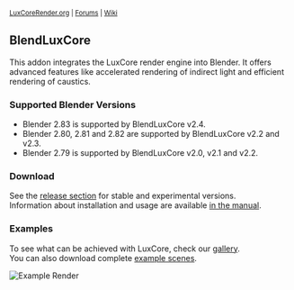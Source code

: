 <sup> [LuxCoreRender.org](https://luxcorerender.org/) | [Forums](https://forums.luxcorerender.org/) | [Wiki](http://wiki.luxcorerender.org/LuxCoreRender_Wiki) </sup>

## BlendLuxCore

This addon integrates the LuxCore render engine into Blender. It offers advanced features like accelerated rendering of indirect light and efficient rendering of caustics.

### Supported Blender Versions

* Blender 2.83 is supported by BlendLuxCore v2.4.
* Blender 2.80, 2.81 and 2.82 are supported by BlendLuxCore v2.2 and v2.3.  
* Blender 2.79 is supported by BlendLuxCore v2.0, v2.1 and v2.2.  

### Download

See the [release section](https://github.com/LuxCoreRender/BlendLuxCore/releases) for stable and experimental versions.  
Information about installation and usage are available [in the manual](https://wiki.luxcorerender.org/Category:BlendLuxCore).

### Examples

To see what can be achieved with LuxCore, check our [gallery](https://luxcorerender.org/gallery/).  
You can also download complete [example scenes](https://luxcorerender.org/example-scenes/).

![Example Render](https://luxcorerender.org/wp-content/uploads/2019/10/dark_mode.jpg)
